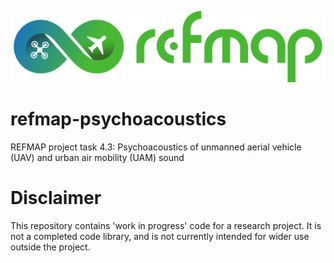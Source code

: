 [![REFMAP logo](assets/proj/horizontal_REFMAP_FINAL_LOGO-black-bg.png)](https://www.refmap.eu/)
# refmap-psychoacoustics
REFMAP project task 4.3: Psychoacoustics of unmanned aerial vehicle (UAV) and urban air mobility (UAM) sound

# Disclaimer
This repository contains 'work in progress' code for a research project. It is not a completed code library, and is not currently intended for wider use outside the project.
